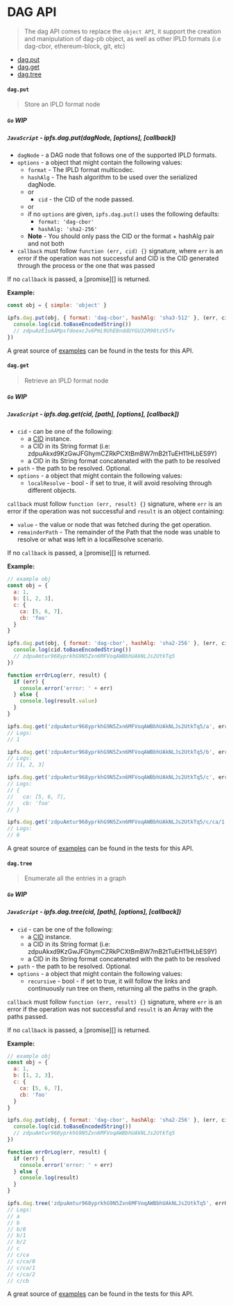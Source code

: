 # DAG API

> The dag API comes to replace the `object API`, it support the creation and manipulation of dag-pb object, as well as other IPLD formats (i.e dag-cbor, ethereum-block, git, etc)

* [dag.put](#dagput)
* [dag.get](#dagget)
* [dag.tree](#dagtree)

#### `dag.put`

> Store an IPLD format node

##### `Go` **WIP**

##### `JavaScript` - ipfs.dag.put(dagNode, [options], [callback])

- `dagNode` - a DAG node that follows one of the supported IPLD formats.
- `options` - a object that might contain the following values:
    - `format` - The IPLD format multicodec.
    - `hashAlg` - The hash algorithm to be used over the serialized dagNode.
  - or
    - `cid` - the CID of the node passed.
  - or
  - if no `options` are given, `ipfs.dag.put()` uses the following defaults:
    - `format: 'dag-cbor'`
    - `hashAlg: 'sha2-256'`
  - **Note** - You should only pass the CID or the format + hashAlg pair and not both
- `callback` must follow `function (err, cid) {}` signature, where `err` is an error if the operation was not successful and CID is the CID generated through the process or the one that was passed

If no `callback` is passed, a [promise][] is returned.

**Example:**

```JavaScript
const obj = { simple: 'object' }

ipfs.dag.put(obj, { format: 'dag-cbor', hashAlg: 'sha3-512' }, (err, cid) => {
  console.log(cid.toBaseEncodedString())
  // zdpuAzE1oAAMpsfdoexcJv6PmL9UhE8nddUYGU32R98tzV5fv
})
```

A great source of [examples][] can be found in the tests for this API.

#### `dag.get`

> Retrieve an IPLD format node

##### `Go` **WIP**

##### `JavaScript` - ipfs.dag.get(cid, [path], [options], [callback])

- `cid` - can be one of the following:
  - a [CID](https://github.com/ipfs/js-cid) instance.
  - a CID in its String format (i.e: zdpuAkxd9KzGwJFGhymCZRkPCXtBmBW7mB2tTuEH11HLbES9Y)
  - a CID in its String format concatenated with the path to be resolved
- `path` - the path to be resolved. Optional.
- `options` - a object that might contain the following values:
  - `localResolve` - bool - if set to true, it will avoid resolving through different objects.

`callback` must follow `function (err, result) {}` signature, where `err` is an error if the operation was not successful and `result` is an object containing:

- `value` - the value or node that was fetched during the get operation.
- `remainderPath` - The remainder of the Path that the node was unable to resolve or what was left in a localResolve scenario.

If no `callback` is passed, a [promise][] is returned.

**Example:**

```JavaScript
// example obj
const obj = {
  a: 1,
  b: [1, 2, 3],
  c: {
    ca: [5, 6, 7],
    cb: 'foo'
  }
}

ipfs.dag.put(obj, { format: 'dag-cbor', hashAlg: 'sha2-256' }, (err, cid) => {
  console.log(cid.toBaseEncodedString())
  // zdpuAmtur968yprkhG9N5Zxn6MFVoqAWBbhUAkNLJs2UtkTq5
})

function errOrLog(err, result) {
  if (err) {
    console.error('error: ' + err)
  } else {
    console.log(result.value)
  }
}

ipfs.dag.get('zdpuAmtur968yprkhG9N5Zxn6MFVoqAWBbhUAkNLJs2UtkTq5/a', errOrLog)
// Logs:
// 1

ipfs.dag.get('zdpuAmtur968yprkhG9N5Zxn6MFVoqAWBbhUAkNLJs2UtkTq5/b', errOrLog)
// Logs:
// [1, 2, 3]

ipfs.dag.get('zdpuAmtur968yprkhG9N5Zxn6MFVoqAWBbhUAkNLJs2UtkTq5/c', errOrLog)
// Logs:
// {
//   ca: [5, 6, 7],
//   cb: 'foo'
// }

ipfs.dag.get('zdpuAmtur968yprkhG9N5Zxn6MFVoqAWBbhUAkNLJs2UtkTq5/c/ca/1', errOrLog)
// Logs:
// 6
```

A great source of [examples][] can be found in the tests for this API.

#### `dag.tree`

> Enumerate all the entries in a graph

##### `Go` **WIP**

##### `JavaScript` - ipfs.dag.tree(cid, [path], [options], [callback])

- `cid` - can be one of the following:
  - a [CID](https://github.com/ipfs/js-cid) instance.
  - a CID in its String format (i.e: zdpuAkxd9KzGwJFGhymCZRkPCXtBmBW7mB2tTuEH11HLbES9Y)
  - a CID in its String format concatenated with the path to be resolved
- `path` - the path to be resolved. Optional.
- `options` - a object that might contain the following values:
  - `recursive` - bool - if set to true, it will follow the links and continuously run tree on them, returning all the paths in the graph.

`callback` must follow `function (err, result) {}` signature, where `err` is an error if the operation was not successful and `result` is an Array with the paths passed.

If no `callback` is passed, a [promise][] is returned.

**Example:**

```JavaScript
// example obj
const obj = {
  a: 1,
  b: [1, 2, 3],
  c: {
    ca: [5, 6, 7],
    cb: 'foo'
  }
}

ipfs.dag.put(obj, { format: 'dag-cbor', hashAlg: 'sha2-256' }, (err, cid) => {
  console.log(cid.toBaseEncodedString())
  // zdpuAmtur968yprkhG9N5Zxn6MFVoqAWBbhUAkNLJs2UtkTq5
})

function errOrLog(err, result) {
  if (err) {
    console.error('error: ' + err)
  } else {
    console.log(result)
  }
}

ipfs.dag.tree('zdpuAmtur968yprkhG9N5Zxn6MFVoqAWBbhUAkNLJs2UtkTq5', errOrLog)
// Logs:
// a
// b
// b/0
// b/1
// b/2
// c
// c/ca
// c/ca/0
// c/ca/1
// c/ca/2
// c/cb
```

A great source of [examples][] can be found in the tests for this API.


[examples]: https://github.com/ipfs/interface-ipfs-core/blob/master/js/src/dag.js
